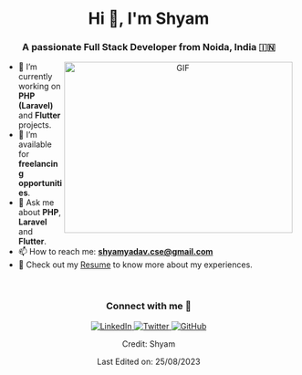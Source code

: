 <h1 align="center">Hi 👋, I'm Shyam</h1>
<h3 align="center">A passionate Full Stack Developer from Noida, India 🇮🇳</h3>

<p align="center">
  <img align="right" height="300" width="400" alt="GIF" src="https://media.giphy.com/media/SWoSkN6DxTszqIKEqv/giphy.gif">
</p>

- 🌱 I’m currently working on **PHP (Laravel)** and **Flutter** projects.
- 👯 I’m available for **freelancing opportunities**.
- 💬 Ask me about **PHP**, **Laravel** and **Flutter**.
- 📫 How to reach me: **shyamyadav.cse@gmail.com**
- 📄 Check out my [Resume](#) to know more about my experiences.

<br/>

<h3 align="center">Connect with me 🤝</h3>
<p align="center">
  <a href="https://linkedin.com/in/your-linkedin-profile" target="_blank">
    <img src="https://img.icons8.com/color/48/000000/linkedin.png" alt="LinkedIn"/>
  </a>
  <a href="https://twitter.com/your-twitter-handle" target="_blank">
    <img src="https://img.icons8.com/color/48/000000/twitter.png" alt="Twitter"/>
  </a>
  <a href="https://github.com/your-github-profile" target="_blank">
    <img src="https://img.icons8.com/color/48/000000/github.png" alt="GitHub"/>
  </a>
</p>

<p align="center">Credit: Shyam</p>
<p align="center">Last Edited on: 25/08/2023</p>

